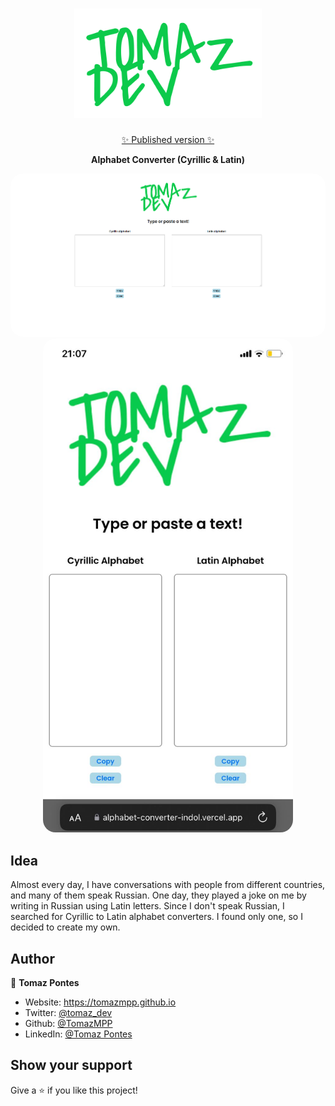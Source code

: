 <h1 align="center"><img src="/assets/logo.png" width="300px"></h1>
<p align="center">
<a href="https://tomazmpp.github.io" target="_blank">✨ Published version ✨</a>
  <br>
</p>

<p align="center">
<b> Alphabet Converter (Cyrillic & Latin)</b>
</p>

<p align="center">
   <img width="600" style="border-radius: 20px" src="/assets/landing.png" />
   <img width="400" style="border-radius: 20px" src="/assets/landingresponsive.png" />
</p>

## Idea
Almost every day, I have conversations with people from different countries, and many of them speak Russian. One day, they played a joke on me by writing in Russian using Latin letters. Since I don't speak Russian, I searched for Cyrillic to Latin alphabet converters. I found only one, so I decided to create my own.
## Author

👤 **Tomaz Pontes**

* Website: https://tomazmpp.github.io
* Twitter: [@tomaz_dev](https://twitter.com/tomaz_dev)
* Github: [@TomazMPP](https://github.com/TomazMPP)
* LinkedIn: [@Tomaz Pontes](https://linkedin.com/in/tomaz-pontes)

## Show your support

Give a ⭐️ if you like this project!
